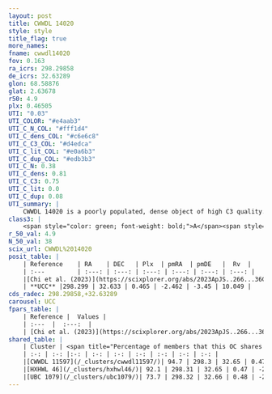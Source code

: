 ```yaml
---
layout: post
title: CWWDL 14020
style: style
title_flag: true
more_names: 
fname: cwwdl14020
fov: 0.163
ra_icrs: 298.29858
de_icrs: 32.63289
glon: 68.58876
glat: 2.63678
r50: 4.9
plx: 0.46505
UTI: "0.03"
UTI_COLOR: "#e4aab3"
UTI_C_N_COL: "#fff1d4"
UTI_C_dens_COL: "#c6e6c8"
UTI_C_C3_COL: "#d4edca"
UTI_C_lit_COL: "#e0a6b3"
UTI_C_dup_COL: "#edb3b3"
UTI_C_N: 0.38
UTI_C_dens: 0.81
UTI_C_C3: 0.75
UTI_C_lit: 0.0
UTI_C_dup: 0.08
UTI_summary: |
    CWWDL 14020 is a poorly populated, dense object of high C3 quality. It was recently reported in the literature.<br><br><span style="color: #99180f; font-weight: bold;">Warning: </span>This is very likely a duplicate object, which shares a large percentage of members with at least one previously reported entry, and a large percentage with at least one entry reported in the same catalogue.
class3: |
    <span style="color: green; font-weight: bold;">A</span><span style="color: #FFC300; font-weight: bold;">B</span>
r_50_val: 4.9
N_50_val: 38
scix_url: CWWDL%2014020
posit_table: |
    | Reference    | RA    | DEC   | Plx  | pmRA  | pmDE   |  Rv  |
    | :---         | :---: | :---: | :---: | :---: | :---: | :---: |
    |[Chi et al. (2023)](https://scixplorer.org/abs/2023ApJS..266...36C) | 298.266 | 32.558 | 0.452 | -2.456 | -3.501 | -12.626 |
    | **UCC** |298.299 | 32.633 | 0.465 | -2.462 | -3.45 | 10.049 | 
cds_radec: 298.29858,+32.63289
carousel: UCC
fpars_table: |
    | Reference |  Values |
    | :---  |  :---:  |
    | [Chi et al. (2023)](https://scixplorer.org/abs/2023ApJS..266...36C) | `logAge=7.91, Z=0.2` |
shared_table: |
    | Cluster | <span title="Percentage of members that this OC shares with the ones listed">%</span>   | RA   | DEC   | Plx   | pmRA  | pmDE  | Rv | UTI |
    | :-: | :-: |:-: | :-: | :-: | :-: | :-: | :-: | :-: |
    |[CWWDL 11597](/_clusters/cwwdl11597/)| 94.7 | 298.3 | 32.65 | 0.47 | -2.46 | -3.46 | -1.29 |0.06 |
    |[HXHWL 46](/_clusters/hxhwl46/)| 92.1 | 298.31 | 32.65 | 0.47 | -2.48 | -3.44 | 10.05 |0.62 |
    |[UBC 1079](/_clusters/ubc1079/)| 73.7 | 298.32 | 32.66 | 0.48 | -2.48 | -3.45 | 10.05 |0.02 |
---
```

